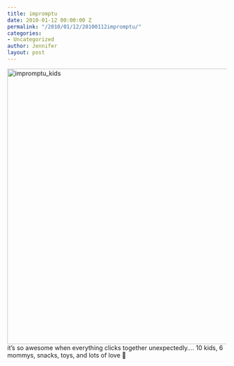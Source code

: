 ```yaml
---
title: impromptu
date: 2010-01-12 00:00:00 Z
permalink: "/2010/01/12/20100112impromptu/"
categories:
- Uncategorized
author: Jennifer
layout: post
---
```


[<img title="impromptu_kids" height="632" alt="impromptu_kids" width="950" class="alignleft size-full wp-image-594" src="http://static.squarespace.com/static/50db6bb3e4b015296cd43789/50dfa5b1e4b0dc6320e0b5ea/50dfa5b2e4b0dc6320e0b762/1263370495000/?format=original" />](http://www.flickr.com/photos/jenniferandJennifers_photos/sets/72157623119713033/)it&#8217;s so awesome when everything clicks together unexpectedly&#8230;. 10 kids, 6 mommys, snacks, toys, and lots of love 🙂
